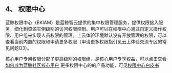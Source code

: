 ## 4、 权限中心

蓝鲸权限中心（BKIAM）是蓝鲸智云提供的集中权限管理服务，提供权限接入服务，细化到资源实例级别的访问权限控制。用户可以在权限中心通过自定义操作权限、用户组来实现人员权限的管理。上云体验环境默认没有开放管理的权限，可以查看当前内置的权限和申请更多权限（申请更多权限指引见云上体验交流专区的常见问题Q3）。


核心用户专用权限分配了更高级别的权限组，是核心用户专享权益，可以点击查看[如何成为蓝鲸社区核心用户](https://bk.tencent.com/s-mart/community/question/5570)
更多权限中心的的产品功能，可见[权限中心白皮书](https://bk.tencent.com/docs/document/6.0/131/7337)
